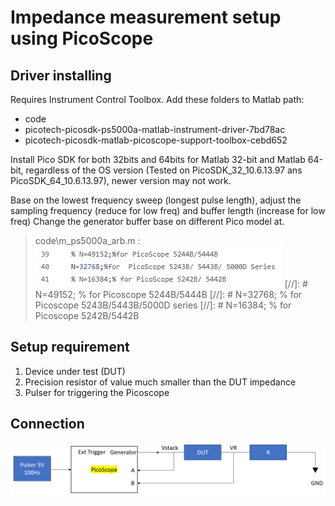 # Impedance measurement setup using PicoScope

## Driver installing
Requires Instrument Control Toolbox.
Add these folders to Matlab path:
- code
- picotech-picosdk-ps5000a-matlab-instrument-driver-7bd78ac
- picotech-picosdk-matlab-picoscope-support-toolbox-cebd652

Install Pico SDK for both 32bits and 64bits for Matlab 32-bit and Matlab 64-bit, regardless of the OS version (Tested on PicoSDK_32_10.6.13.97 ans PicoSDK_64_10.6.13.97), newer version may not work.

Base on the lowest frequency sweep (longest pulse length), adjust the sampling frequency (reduce for low freq) and buffer length (increase for low freq)
Change the generator buffer base on different Pico model at.
> code\m_ps5000a_arb.m :
 ![Connection](/asset/BufferSize.png)
[//]: #  N=49152; % for Picoscope 5244B/5444B
[//]: # N=32768; % for Picoscope 5243B/5443B/5000D series
[//]: # N=16384; % for Picoscope 5242B/5442B

## Setup requirement
1.	Device under test (DUT)
2.	Precision resistor of value much smaller than the DUT impedance
3.	Pulser for triggering the Picoscope

## Connection
 ![Connection](/asset/Connection.png)
